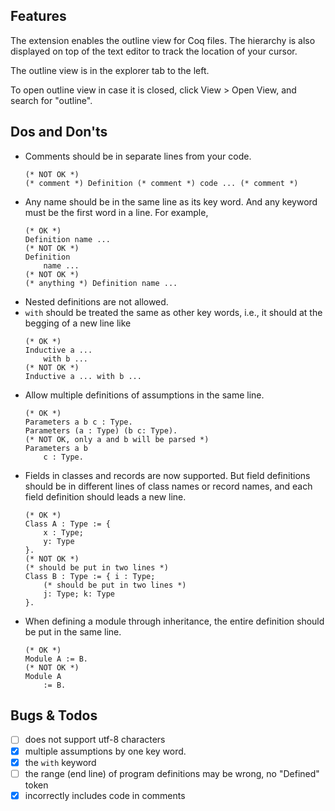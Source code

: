 ## Features

The extension enables the outline view for Coq files.
The hierarchy is also displayed on top of the text editor to track the location of your cursor.

The outline view is in the explorer tab to the left.

To open outline view in case it is closed, click View > Open View, and search for "outline".

## Dos and Don'ts
- Comments should be in separate lines from your code.
    ```coq
    (* NOT OK *)
    (* comment *) Definition (* comment *) code ... (* comment *)
    ```
- Any name should be in the same line as its key word. And any keyword must be the first word in a line. For example,
    ```coq
    (* OK *)
    Definition name ...
    (* NOT OK *)
    Definition
        name ...
    (* NOT OK *)
    (* anything *) Definition name ...
    ```
- Nested definitions are not allowed.
- `with` should be treated the same as other key words, i.e., it should at the begging of a new line like
    ```coq
    (* OK *)
    Inductive a ...
        with b ...
    (* NOT OK *)
    Inductive a ... with b ...
    ```
- Allow multiple definitions of assumptions in the same line.
    ```coq
    (* OK *)
    Parameters a b c : Type.
    Parameters (a : Type) (b c: Type).
    (* NOT OK, only a and b will be parsed *)
    Parameters a b
        c : Type.
    ```
- Fields in classes and records are now supported. But field definitions should be in different lines of class names or record names, and each field definition should leads a new line.
    ```coq
    (* OK *)
    Class A : Type := {
        x : Type;
        y: Type
    }.
    (* NOT OK *)
    (* should be put in two lines *)
    Class B : Type := { i : Type;
        (* should be put in two lines *)
        j: Type; k: Type
    }.
    ```
- When defining a module through inheritance, the entire definition should be put in the same line.
    ```coq
    (* OK *)
    Module A := B.
    (* NOT OK *)
    Module A
        := B.
    ```
  
## Bugs & Todos

- [ ] does not support utf-8 characters
- [x] multiple assumptions by one key word.
- [x] the `with` keyword
- [ ] the range (end line) of program definitions may be wrong, no "Defined" token
- [x] incorrectly includes code in comments
